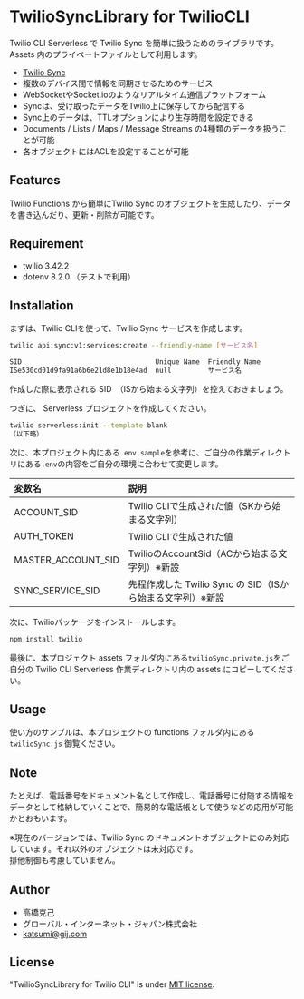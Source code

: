 # TwilioSyncLibrary for TwilioCLI

Twilio CLI Serverless で Twilio Sync を簡単に扱うためのライブラリです。
Assets 内のプライベートファイルとして利用します。

- [Twilio Sync](https://jp.twilio.com/sync)
- 複数のデバイス間で情報を同期させるためのサービス
- WebSocketやSocket.ioのようなリアルタイム通信プラットフォーム
- Syncは、受け取ったデータをTwilio上に保存してから配信する
- Sync上のデータは、TTLオプションにより生存時間を設定できる
- Documents / Lists / Maps / Message Streams の4種類のデータを扱うことが可能
- 各オブジェクトにはACLを設定することが可能

## Features

Twilio Functions から簡単にTwilio Sync のオブジェクトを生成したり、データを書き込んだり、更新・削除が可能です。

## Requirement

- twilio 3.42.2
- dotenv 8.2.0 （テストで利用）

## Installation

まずは、Twilio CLIを使って、Twilio Sync サービスを作成します。

```sh
twilio api:sync:v1:services:create --friendly-name [サービス名]

SID                                 Unique Name  Friendly Name
ISe530cd01d9fa91a6b6e21d8e1b18e4ad  null         サービス名
```

作成した際に表示される SID　（ISから始まる文字列）を控えておきましょう。

つぎに、 Serverless プロジェクトを作成してください。

```sh
twilio serverless:init --template blank
（以下略）
```

次に、本プロジェクト内にある`.env.sample`を参考に、ご自分の作業ディレクトリにある`.env`の内容をご自分の環境に合わせて変更します。

変数名|説明
:--|:--
ACCOUNT_SID|Twilio CLIで生成された値（SKから始まる文字列）
AUTH_TOKEN|Twilio CLIで生成された値
MASTER_ACCOUNT_SID|TwilioのAccountSid（ACから始まる文字列）※新設
SYNC_SERVICE_SID|先程作成した Twilio Sync の SID（ISから始まる文字列）※新設

次に、Twilioパッケージをインストールします。

```sh
npm install twilio
```

最後に、本プロジェクト assets フォルダ内にある`twilioSync.private.js`をご自分の Twilio CLI Serverless 作業ディレクトリ内の assets にコピーしてください。

## Usage

使い方のサンプルは、本プロジェクトの functions フォルダ内にある `twilioSync.js` 御覧ください。

## Note

たとえば、電話番号をドキュメント名として作成し、電話番号に付随する情報をデータとして格納していくことで、簡易的な電話帳として使うなどの応用が可能かとおもいます。

※現在のバージョンでは、Twilio Sync のドキュメントオブジェクトにのみ対応しています。それ以外のオブジェクトは未対応です。  
排他制御も考慮していません。

## Author

- 高橋克己
- グローバル・インターネット・ジャパン株式会社
- katsumi@gij.com

## License

"TwilioSyncLibrary for Twilio CLI" is under [MIT license](https://en.wikipedia.org/wiki/MIT_License).